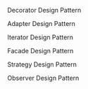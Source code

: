 Decorator Design Pattern 

Adapter Design Pattern

Iterator Design Pattern

Facade Design Pattern

Strategy Design Pattern

Observer Design Pattern
